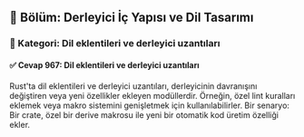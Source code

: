 ## 📘 Bölüm: Derleyici İç Yapısı ve Dil Tasarımı  
### 🔹 Kategori: Dil eklentileri ve derleyici uzantıları  
#### ✅ Cevap 967: Dil eklentileri ve derleyici uzantıları

Rust'ta dil eklentileri ve derleyici uzantıları, derleyicinin davranışını değiştiren veya yeni özellikler ekleyen modüllerdir. Örneğin, özel lint kuralları eklemek veya makro sistemini genişletmek için kullanılabilirler. Bir senaryo: Bir crate, özel bir derive makrosu ile yeni bir otomatik kod üretim özelliği ekler.
